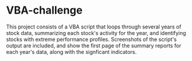 # VBA-challenge
This project consists of a VBA script that loops through several years of stock data, summarizing each stock's activity for the year, and identifying stocks with extreme performance profiles. Screenshots of the script's output are included, and show the first page of the summary reports for each year's data, along with the signficant indicators.
